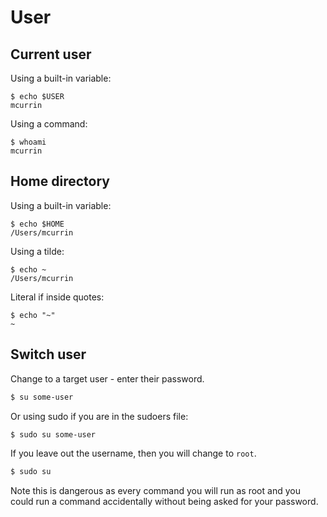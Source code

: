 # User


## Current user

Using a built-in variable:

```console
$ echo $USER
mcurrin
```

Using a command:

```console
$ whoami
mcurrin
```


## Home directory

Using a built-in variable:

```console
$ echo $HOME
/Users/mcurrin
```

Using a tilde:

```console
$ echo ~
/Users/mcurrin
```

Literal if inside quotes:

```console
$ echo "~"
~
```


## Switch user

Change to a target user - enter their password.

```sh
$ su some-user
```

Or using sudo if you are in the sudoers file:

```sh
$ sudo su some-user
```

If you leave out the username, then you will change to `root`.

```sh
$ sudo su
```

Note this is dangerous as every command you will run as root and you could run a command accidentally without being asked for your password.

